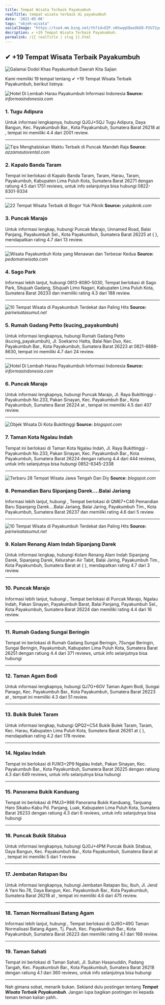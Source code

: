 ```yaml
---
title: Tempat Wisata Terbaik Payakumbuh
realTitle: tempat wisata terbaik di payakumbuh
date: '2021-05-06'
tags: "objek-wisata"
socialImage: "https://tse4.mm.bing.net/th?id=OIP.vHtwqqUQaoOkE0-P2U72ywHaD4&amp;pid=15.1"
decription: ✔ +19 Tempat Wisata Terbaik Payakumbuh.
permalink: /{{ realTitle | slug }}.html
---
```


## ✔ +19 Tempat Wisata Terbaik Payakumbuh

![Galamai Dodol Khas Payakumbuh  Daerah Kita  Sajian ](https://www.daerahkita.com/gambar/galamai-payakumbuh1.jpg)



Kami memiliki 19 tempat tentang ✔ +19 Tempat Wisata Terbaik Payakumbuh, berikut listnya:



![Hotel Di Lembah Harau Payakumbuh  Informasi Indonesia](https://tse3.mm.bing.net/th?id=OIP.aV-noEYHvAL0Dd6oMZtwyAHaEK&amp;pid=15.1)
**Source:** _informasindonesia.com_


### 1. Tugu Adipura



Untuk informasi lengkapnya, hubungi QJGJ+5QJ Tugu Adipura, Daya Bangun, Kec. Payakumbuh Bar., Kota Payakumbuh, Sumatera Barat 26218 at , tempat ini memiliki 4.4 dari 2001 review.

---


![Tips Menghabiskan Waktu Terbaik di Puncak Mandeh Raja ](https://tse4.mm.bing.net/th?id=OIP.aYNkey4pvkPSwweMbEAObQHaEg&amp;pid=15.1)
**Source:** _azzamautorental.com_


### 2. Kapalo Banda Taram



Tempat ini berlokasi di Kapalo Banda Taram, Taram, Harau, Taram, Payakumbuh, Kabupaten Lima Puluh Kota, Sumatera Barat 26271 dengan ratiung 4.5 dari 1751 reviews, untuk info selanjutnya bisa hubungi 0822-8301-9334

---


![22 Tempat Wisata Terbaik di Bogor  Yuk Piknik](https://tse1.mm.bing.net/th?id=OIP.iH9q3HbfgQDTMV2oW-wPigHaE8&amp;pid=15.1)
**Source:** _yukpiknik.com_


### 3. Puncak Marajo



Untuk informasi lengkap, hubungi Puncak Marajo, Unnamed Road, Balai Panjang, Payakumbuh Sel., Kota Payakumbuh, Sumatera Barat 26225 at {  }, mendapatkan rating 4.7 dari 13 review.

---


![Wisata Payakumbuh  Kota yang Menawan dan Terbesar Kedua ](https://tse2.mm.bing.net/th?id=OIP.dRkzFPI0uYOmZPe4zodbSwHaE8&amp;pid=15.1)
**Source:** _pedomanwisata.com_


### 4. Sago Park



Informasi lebih lanjut, hubungi 0813-8080-5030, Tempat berlokasi di Sago Park, Situjuah Gadang, Situjuah Limo Nagari, Kabupaten Lima Puluh Kota, Sumatera Barat 26233 dan memiliki rating 4.3 dari 188 review.

---


![10 Tempat Wisata di Payakumbuh Terdekat dan Paling Hits ](https://tse1.mm.bing.net/th?id=OIP.TOzIEj6IcgHa0i-Senz-sgHaE7&amp;pid=15.1)
**Source:** _pariwisatasumut.net_


### 5. Rumah Gadang Petto (kucing_payakumbuh)



Untuk informasi lengkapnya, hubungi Rumah Gadang Petto (kucing_payakumbuh), Jl. Soekarno Hatta, Balai Nan Duo, Kec. Payakumbuh Bar., Kota Payakumbuh, Sumatera Barat 26223 at 0821-8888-8630, tempat ini memiliki 4.7 dari 24 review.

---


![Hotel Di Lembah Harau Payakumbuh  Informasi Indonesia](https://tse4.mm.bing.net/th?id=OIP.0ALr84h7DHRVdyHqqJgcLwHaFj&amp;pid=15.1)
**Source:** _informasindonesia.com_


### 6. Puncak Marajo



Untuk informasi lengkapnya, hubungi Puncak Marajo, Jl. Raya Bukittinggi - Payakumbuh No.233, Pakan Sinayan, Kec. Payakumbuh Bar., Kota Payakumbuh, Sumatera Barat 26224 at , tempat ini memiliki 4.5 dari 407 review.

---


![Objek Wisata Di Kota Bukittinggi](https://tse1.mm.bing.net/th?id=OIP.kg19osxgLQvqQTq89qXPVAHaFP&amp;pid=15.1)
**Source:** _blogspot.com_


### 7. Taman Kota Ngalau Indah



Tempat ini berlokasi di Taman Kota Ngalau Indah, Jl. Raya Bukittinggi - Payakumbuh No.233, Pakan Sinayan, Kec. Payakumbuh Bar., Kota Payakumbuh, Sumatera Barat 26224 dengan ratiung 4.4 dari 444 reviews, untuk info selanjutnya bisa hubungi 0852-6345-2338

---


![Terbaru 28 Tempat Wisata Jawa Tengah Dan Diy](https://tse4.mm.bing.net/th?id=OIP.7A76wQZSsAQMP58BYa8UmgEUEs&amp;pid=15.1)
**Source:** _blogspot.com_


### 8. Pemandian Baru Sipanjang Darek....Balai Jariang



Informasi lebih lanjut, hubungi , Tempat berlokasi di QM67+C46 Pemandian Baru Sipanjang Darek....Balai Jariang, Balai Jaring, Payakumbuh Tim., Kota Payakumbuh, Sumatera Barat 26237 dan memiliki rating 4.6 dari 5 review.

---


![10 Tempat Wisata di Payakumbuh Terdekat dan Paling Hits ](https://tse4.mm.bing.net/th?id=OIP.e83AqIn_AdLXJ2mv--MmkgAAAA&amp;pid=15.1)
**Source:** _pariwisatasumut.net_


### 9. Kolam Renang Alam Indah Sipanjang Darek



Untuk informasi lengkap, hubungi Kolam Renang Alam Indah Sipanjang Darek, Sipanjang Darek, Kelurahan Air Tabit, Balai Jaring, Payakumbuh Tim., Kota Payakumbuh, Sumatera Barat at {  }, mendapatkan rating 4.7 dari 3 review.

---


### 10. Puncak Marajo



Informasi lebih lanjut, hubungi , Tempat berlokasi di Puncak Marajo, Ngalau Indah, Pakan Sinayan, Payakumbuh Barat, Balai Panjang, Payakumbuh Sel., Kota Payakumbuh, Sumatera Barat 26224 dan memiliki rating 4.4 dari 16 review.

---


### 11. Rumah Gadang Sungai Beringin



Tempat ini berlokasi di Rumah Gadang Sungai Beringin, 7Sungai Beringin, Sungai Beringin, Payakumbuh, Kabupaten Lima Puluh Kota, Sumatera Barat 26251 dengan ratiung 4.4 dari 371 reviews, untuk info selanjutnya bisa hubungi 

---


### 12. Taman Agam Bodi



Untuk informasi lengkapnya, hubungi QJ7G+6GV Taman Agam Bodi, Sungai Panago, Kec. Payakumbuh Bar., Kota Payakumbuh, Sumatera Barat 26223 at , tempat ini memiliki 4.3 dari 51 review.

---


### 13. Bukik Bulek Taram



Untuk informasi lengkap, hubungi QPQ2+C54 Bukik Bulek Taram, Taram, Kec. Harau, Kabupaten Lima Puluh Kota, Sumatera Barat 26261 at {  }, mendapatkan rating 4.2 dari 178 review.

---


### 14. Ngalau Indah



Tempat ini berlokasi di PJW3+2P9 Ngalau Indah, Pakan Sinayan, Kec. Payakumbuh Bar., Kota Payakumbuh, Sumatera Barat 26225 dengan ratiung 4.3 dari 649 reviews, untuk info selanjutnya bisa hubungi 

---


### 15. Panorama Bukik Kanduang



Tempat ini berlokasi di PMJ3+988 Panorama Bukik Kanduang, Tanjuang Haro Sikabu-Kabu Pd. Panjang, Luak, Kabupaten Lima Puluh Kota, Sumatera Barat 26233 dengan ratiung 4.3 dari 6 reviews, untuk info selanjutnya bisa hubungi 

---


### 16. Puncak Bukik Sitabua



Untuk informasi lengkapnya, hubungi QJGJ+4PM Puncak Bukik Sitabua, Daya Bangun, Kec. Payakumbuh Bar., Kota Payakumbuh, Sumatera Barat at , tempat ini memiliki 5 dari 1 review.

---


### 17. Jembatan Ratapan Ibu



Untuk informasi lengkapnya, hubungi Jembatan Ratapan Ibu, Ibuh, Jl. Jend A Yani No.78, Daya Bangun, Kec. Payakumbuh Bar., Kota Payakumbuh, Sumatera Barat 26218 at , tempat ini memiliki 4.6 dari 475 review.

---


### 18. Taman Normalisasi Batang Agam



Informasi lebih lanjut, hubungi , Tempat berlokasi di QJ6G+49G Taman Normalisasi Batang Agam, Tj. Pauh, Kec. Payakumbuh Bar., Kota Payakumbuh, Sumatera Barat 26223 dan memiliki rating 4.1 dari 168 review.

---


### 19. Taman Sahati



Tempat ini berlokasi di Taman Sahati, Jl. Sultan Hasanuddin, Padang Tangah, Kec. Payakumbuh Bar., Kota Payakumbuh, Sumatera Barat 26218 dengan ratiung 4.1 dari 360 reviews, untuk info selanjutnya bisa hubungi 

---









Nah gimana sobat, menarik bukan. Sekiand dulu postingan tentang ***Tempat Wisata Terbaik Payakumbuh***. Jangan lupa bagikan postingan ini kepada teman teman kalian yahh..
